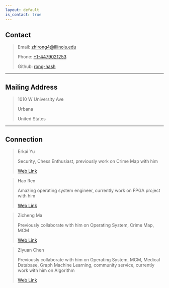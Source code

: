 ```yaml
---
layout: default
is_contact: true
---
```


## Contact

> Email: [zhirong4@illinois.edu](mailto:zhirong4@illinois.edu)
>
> Phone: [+1-4479021253](tel:+1-4479021253)
>
> Github: [rong-hash](https://github.com/rong-hash)

---

## Mailing Address

> 1010 W University Ave 
>
> Urbana
>
> United States

---



## Connection


> Erkai Yu
>
> Security, Chess Enthusiast, previously work on Crime Map with him
>
> [Web Link](https://erkaiyublog.github.io/)

> Hao Ren
>
> Amazing operating system engineer, currently work on FPGA project with him
>
> [Web Link](https://moomoohorse.com/home/)



> Zicheng Ma
>
> Previously collaborate with him on Operating System, Crime Map, MCM
>
> [Web Link](https://zichengma.github.io/)


> Ziyuan Chen
>
> Previously collaborate with him on Operating System, MCM, Medical Database, Graph Machine Learning, community service, currently work with him on Algorithm
>
> [Web Link](https://github.com/AllenHeartcore)